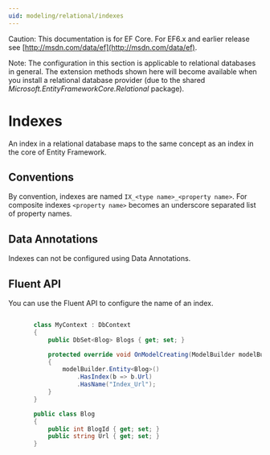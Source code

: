 ```yaml
---
uid: modeling/relational/indexes
---
```

Caution: This documentation is for EF Core. For EF6.x and earlier release see [http://msdn.com/data/ef](http://msdn.com/data/ef).

Note: The configuration in this section is applicable to relational databases in general. The extension methods shown here will become available when you install a relational database provider (due to the shared *Microsoft.EntityFrameworkCore.Relational* package).

  # Indexes

An index in a relational database maps to the same concept as an index in the core of Entity Framework.

  ## Conventions

By convention, indexes are named `IX_<type name>_<property name>`. For composite indexes `<property name>` becomes an underscore separated list of property names.

  ## Data Annotations

Indexes can not be configured using Data Annotations.

  ## Fluent API

You can use the Fluent API to configure the name of an index.

<!-- literal_block {"ids": [], "source": "/Users/shirhatti/src/EntityFramework.Docs/docs/modeling/relational/Modeling/FluentAPI/Samples/Relational/IndexName.cs", "classes": [], "dupnames": [], "linenos": true, "backrefs": [], "highlight_args": {"hl_lines": [9], "linenostart": 1}, "language": "c#", "names": [], "xml:space": "preserve"} -->

````c#

       class MyContext : DbContext
       {
           public DbSet<Blog> Blogs { get; set; }

           protected override void OnModelCreating(ModelBuilder modelBuilder)
           {
               modelBuilder.Entity<Blog>()
                   .HasIndex(b => b.Url)
                   .HasName("Index_Url");
           }
       }

       public class Blog
       {
           public int BlogId { get; set; }
           public string Url { get; set; }
       }

   ````
